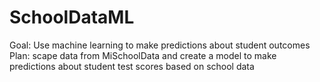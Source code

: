 # SchoolDataML
Goal: Use machine learning to make predictions about student outcomes
Plan: scape data from MiSchoolData and create a model to make predictions about student test scores based on school data

